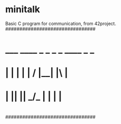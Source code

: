 # minitalk
Basic C program for communication, from 42project.
################################
# ___ ____ _  _ _  _ ____ _  _ #
#  |  |  | |  |  \/  |__| |\ | #
#  |  |__| |__| _/\_ |  | | \| #
#                              #
################################
